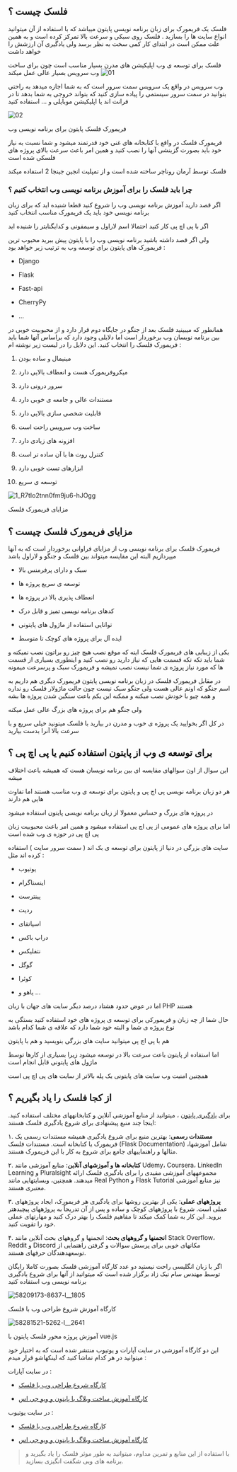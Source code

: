 فلسک چیست ؟
-----------

فلسک یک فریمورک برای زبان برنامه نویسی پایتون میباشد که با استفاده از آن میتوانید انواع سایت ها را بسازید . فلسک روی سبکی و سرعت بالا تمرکز کرده است و به همین علت ممکن است در ابتدای کار کمی سخت به نظر برسد ولی یادگیری آن ارزشش را خواهد داشت

فلسک برای توسعه ی وب اپلیکیشن های مدرن بسیار مناسب است چون برای ساخت وب سرویس بسیار عالی عمل میکند
![01](https://github.com/infosamen/why-flask-/assets/153207189/3f5b35f4-c826-4747-856c-00c86b4ae7b6)

وب سرویس در واقع یک سرویس سمت سرور است که به شما اجازه میدهد به راحتی بتوانید در سمت سرور سیستمی را پیاده سازی کنید که بتواند خروجی به شما بدهد تا در فرانت اند یا اپلیکیشن موبایلی و ... استفاده کنید




![02](https://github.com/infosamen/why-flask-/assets/153207189/be233292-558b-4816-b959-5bb65fbc0b09)

فریمورک فلسک پایتون برای برنامه نویسی وب

فریمورک فلسک در واقع با کتابخانه های غنی خود قدرتمند میشود و شما نسبت به نیاز خود باید بصورت گزینشی آنها را نصب کنید و همین امر باعث سرعت بالای پروژه های فلسکی شده است

فلسک توسط آرمان روناچر ساخته شده است و از تمپلیت انجین جینجا 2 استفاده میکند

### چرا باید فلسک را برای آموزش برنامه نویسی وب انتخاب کنیم ؟

اگر قصد دارید آموزش برنامه نویسی وب را شروع کنید قطعا شنیده اید که برای زبان برنامه نویسی خود باید یک فریمورک مناسب انتخاب کنید

اگر با پی اچ پی کار کنید احتمالا اسم لاراول و سیمفونی و کدایگنایتر را شنیده اید

ولی اگر قصد داشته باشید برنامه نویسی وب را با پایتون پیش ببرید محبوب ترین فریمورک های پایتون برای توسعه وب به ترتیب زیر خواهد بود :

*   Django
    
*   Flask
    
*   Fast-api
    
*   CherryPy
    
*   ...
    

همانطور که میبینید فلسک بعد از جنگو در جایگاه دوم قرار دارد و از محبوبیت خوبی در بین برنامه نویسان وب برخوردار است اما دلایلی وجود دارد که براساس آنها شما باید فریمورک فلسک را انتخاب کنید. این دلایل را در لیست زیر نوشته ام :

1.  مینیمال و ساده بودن
    
2.  میکروفریمورک هست و انعطاف بالایی دارد
    
3.  سرور درونی دارد
    
4.  مستندات عالی و جامعه ی خوبی دارد
    
5.  قابلیت شخصی سازی بالایی دارد
    
6.  ساخت وب سرویس راحت است
    
7.  افزونه های زیادی دارد
    
8.  کنترل روت ها با آن ساده تر است
    
9.  ابزارهای تست خوبی دارد
    
10.  توسعه ی سریع
    




![1_R7tIo2tnn0fm9ju6-hJOgg](https://github.com/infosamen/why-flask-/assets/153207189/db058f8c-9550-4d83-9b21-33b2087d204a)

مزایای فریمورک فلسک

مزایای فریمورک فلسک چیست ؟
--------------------------

فریمورک فلسک برای برنامه نویسی وب از مزایای فراوانی برخوردار است که به آنها میپردازیم البته این مقایسه میتواند بین فلسک و جنگو و لاراول باشد

*   سبک و دارای پرفرمنس بالا
    
*   توسعه ی سریع پروژه ها
    
*   انعطاف پذیری بالا در پروژه ها
    
*   کدهای برنامه نویسی تمیز و قابل درک
    
*   توانایی استفاده از ماژول های پایتونی
    
*   ایده آل برای پروژه های کوچک تا متوسط
    

یکی از زیبایی های فریمورک فلسک اینه که موقع نصب هیچ چیز رو براتون نصب نمیکنه و شما باید تکه تکه قسمت هایی که نیاز دارید رو نصب کنید و اینطوری بسیاری از قسمت ها که مورد نیاز پروژه ی شما نیست نصب نمیشه و فریمورک سبک و پرسرعت میمونه

در مقابل فریمورک فلسک در زبان برنامه نویسی پایتون فریمورک دیگری هم داریم به اسم جنگو که اونم عالی هست ولی جنگو سبک نیست چون حالت ماژولار فلسک رو نداره و همه چیو با خودش نصب میکنه و ممکنه این یکم باعث سنگین شدن پروژه ها بشه

ولی جنگو هم برای پروژه های بزرگ عالی عمل میکنه

در کل اگر بخوایید یک پروژه ی خوب و مدرن در بیارید با فلسک میتونید خیلی سریع و با سرعت بالا آنرا بدست بیارید

برای توسعه ی وب از پایتون استفاده کنیم یا پی اچ پی ؟
----------------------------------------------------

این سوال از اون سوالهای مقایسه ای بین برنامه نویسان هست که همیشه باعث اختلاف میشه

هر دو زبان برنامه نویسی پی اچ پی و پایتون برای توسعه ی وب مناسب هستند اما تفاوت هایی هم دارند

در پروژه های بزرگ و حساس معمولا از زبان برنامه نویسی پایتون استفاده میشود

اما برای پروژه های عمومی از پی اچ پی استفاده میشود و همین امر باعث محبوبیت زبان پی اچ پی در حوزه ی وب شده است

سایت های بزرگی در دنیا از پایتون برای توسعه ی بک اند ( سمت سرور سایت ) استفاده کرده اند مثل :

*   یوتیوب
    
*   اینستاگرام
    
*   پینترست
    
*   ردیت
    
*   اسپاتفای
    
*   دراپ باکس
    
*   نتفلیکس
    
*   گوگل
    
*   کوئرا
    
*   یاهو و ...
    

اما در عوض حدود هشتاد درصد دیگر سایت های جهان با زبان PHP هستند

حال شما از چه زبان و فریمورکی برای توسعه ی پروژه های خود استفاده کنید بستگی به نوع پروژه ی شما و البته خود شما دارد که علاقه ی شما کدام باشد

هم با پی اچ پی میتوانید سایت های بزرگی بنویسید و هم با پایتون

اما استفاده از پایتون باعث سرعت بالا در توسعه میشود زیرا بسیاری از کارها توسط ماژول های پایتونی قابل انجام است

همچنین امنیت وب سایت های پایتونی یک پله بالاتر از سایت های پی اچ پی است

از کجا فلسک را یاد بگیریم ؟
---------------------------

برای [یادگیری پایتون](https://avasam.ir/product/58/python-course-by-sam-nikzad) ، میتوانید از منابع آموزشی آنلاین و کتابخانههای مختلف استفاده کنید. اینجا چند منبع پیشنهادی برای شروع یادگیری فلسک هستند:

۱. **مستندات رسمی**: بهترین منبع برای شروع یادگیری همیشه مستندات رسمی یک فریمورک یا کتابخانه است. مستندات فلسک (Flask Documentation) شامل آموزشها، مثالها و راهنماییهای جامع برای شروع به کار با این فریمورک هستند.

۲. **کتابخانه ها و آموزشهای آنلاین**: منابع آموزشی مانند Udemy، Coursera، LinkedIn Learning و Pluralsight مجموعههای آموزشی مفیدی را برای یادگیری فلسک ارائه میدهند. همچنین، وبسایتهایی مانند Real Python و Flask Tutorial نیز منابع آموزشی معتبری هستند.

۳. **پروژههای عملی**: یکی از بهترین روشها برای یادگیری هر فریمورک، ایجاد پروژههای عملی است. شروع با پروژههای کوچک و ساده و پس از آن تدریجاً به پروژههای پیچیدهتر بروید. این کار به شما کمک میکند تا مفاهیم فلسک را بهتر درک کنید و مهارتهای عملی خود را تقویت کنید.

۴. **انجمنها و گروههای بحث**: انجمنها و گروههای بحث آنلاین مانند Stack Overflow، Reddit و Discord مکانهای خوبی برای پرسش سوالات و گرفتن راهنمایی از توسعهدهندگان حرفهای هستند.

اگر با زبان انگلیسی راحت نیستید دو عدد کارگاه آموزشی فلسک بصورت کاملا رایگان توسط مهندس سام نیک زاد برگزار شده است که میتوانید از آنها برای شروع یادگیری برنامه نویسی وب استفاده کنید

![58209173-8637-l__1805](https://github.com/infosamen/why-flask-/assets/153207189/44815833-e104-4aaf-a377-7bdcc2f56701)




کارگاه آموزش شروع طراحی وب با فلسک

![58281521-5262-l__2641](https://github.com/infosamen/why-flask-/assets/153207189/f5ceef75-4337-46b0-850f-1136c317be46)


آموزش پروژه محور فلسک پایتون با vue.js

این دو کارگاه آموزشی در سایت آپارات و یوتیوب منتشر شده است که به اختیار خود میتوانید در هر کدام تماشا کنید که لینکهاشو قرار میدم :

در سایت آپارات :

*   [کارگاه شروع طراحی وب با فلسک](https://www.aparat.com/playlist/9601270)
    
*   [کارگاه آموزش ساخت وبلاگ با پایتون و ویو جی اس](https://www.aparat.com/playlist/9640827)
    

در سایت یوتیوب :

*   ک[ارگاه شروع طراحی وب با فلسک](https://youtube.com/playlist?list=PL9KHRBVQQhJfIrecUDLRKPa3A9WYTokvu&si=FkSz09Zcp9j4OIN7)
    
*   [کارگاه آموزش ساخت وبلاگ با پایتون و ویو جی اس](https://youtube.com/playlist?list=PL9KHRBVQQhJfD1SJ5JEX1xLiymDflDHP0&si=9SEfD6Jg2dFTg--G)
    

> با استفاده از این منابع و تمرین مداوم، میتوانید به طور موثر فلسک را یاد بگیرید و برنامه های وبی شگفت انگیزی بسازید.
